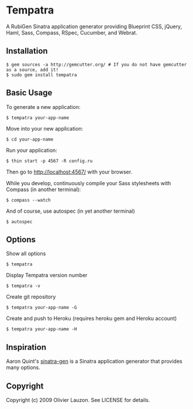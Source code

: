Tempatra
========

A RubiGen Sinatra application generator providing Blueprint CSS, jQuery, Haml, Sass, Compass, RSpec, Cucumber, and Webrat.

Installation
------------

    $ gem sources -a http://gemcutter.org/ # If you do not have gemcutter as a source, add it!
    $ sudo gem install tempatra

Basic Usage
-----------

To generate a new application:

    $ tempatra your-app-name

Move into your new application:

    $ cd your-app-name

Run your application:

    $ thin start -p 4567 -R config.ru

Then go to [http://localhost:4567/](http://localhost:4567/) with your browser.

While you develop, continuously compile your Sass stylesheets with Compass (in another terminal):

    $ compass --watch

And of course, use autospec (in yet another terminal)

    $ autospec


Options
-------

Show all options

    $ tempatra

Display Tempatra version number

    $ tempatra -v

Create git repository

    $ tempatra your-app-name -G

Create and push to Heroku (requires heroku gem and Heroku account)

    $ tempatra your-app-name -H


Inspiration
-----------

Aaron Quint's [sinatra-gen](http://github.com/quirkey/sinatra-gen) is a Sinatra application generator that provides many options.


Copyright
---------

Copyright (c) 2009 Olivier Lauzon. See LICENSE for details.
